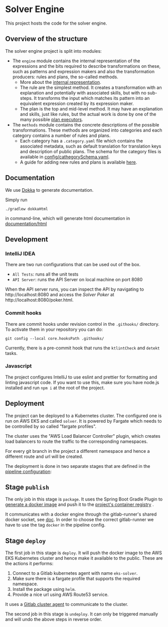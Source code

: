# Solver Engine

This project hosts the code for the solver engine.

## Overview of the structure

The solver engine project is split into modules:

- The `engine` module contains the internal representation of the
  expressions and the bits required to describe transformations on
  these, such as patterns and expression makers and also the
  transformation producers: rules and plans, the so-called methods.
    - More about the [internal representation](docs/representation.md).
    - The rule are the simplest method. It creates a transformation with
      an explanation and potentially with associated skills, but with no
      sub-steps. It transforms the input which matches its pattern into
      an equivalent expression created by its expression maker.
    - The plan is the top and mid-level method. It may have an explanation
      and skills, just like rules, but the actual work is done by one of
      the many possible [plan executors](docs/plan-executors.md).
- The `methods` module contains the concrete descriptions of the
  possible transformations. These methods are organized into categories
  and each category contains a number of rules and plans.
    - Each category has a `.category.yaml` file which contains the associated
      metadata, such as default translation for translation keys and
      description of public plans. The schema for the category files is
      available in [config/cathegorySchema.yaml](config/categorySchema.yaml).
    - A guide for adding new rules and plans is available [here](/docs/).

## Documentation

We use [Dokka](https://kotlinlang.org/docs/kotlin-doc.html) to generate documentation.

Simply run

```shell
./gradlew dokkaHtml
```

in command-line, which will generate html documentation in [documentation/html](documentation/html)

## Development

### IntelliJ IDEA

There are two run configurations that can be used out of the box.

- `All Tests`: runs all the unit tests
- `API Server`: runs the API Server on local machine on port 8080

When the API server runs, you can inspect the API by navigating to
http://localhost:8080 and access the _Solver Poker_ at
http://localhost:8080/poker.html.

### Commit hooks

There are commit hooks under revision control in the `.githooks/`
directory. To activate them in your repository you can do:

```shell
git config --local core.hooksPath .githooks/
```

Currently, there is a pre-commit hook that runs the `ktlintCheck`
and `detekt` tasks.

### Javascript

The project configures IntelliJ to use eslint and prettier for
formatting and linting javascript code. If you want to use this,
make sure you have node.js installed and run `npm i` at the root
of the project.

## Deployment

The project can be deployed to a Kubernetes cluster. The configured
one is run on AWS EKS and called `solver`. It is powered by Fargate
which needs to be controlled by so called "fargate profiles".

The cluster uses the "AWS Load Balancer Controller" plugin, which
creates load balancers to route the traffic to the corresponding
namespaces.

For every git branch in the project a different namespace and hence
a different route and url will be created.

The deployment is done in two separate stages that are defined in
the [pipeline configuration](.gitlab-ci.yml):

## Stage `publish`

The only job in this stage is `package`. It uses the Spring Boot
Gradle Plugin
to [generate a docker image](https://docs.spring.io/spring-boot/docs/current/gradle-plugin/reference/htmlsingle/#build-image)
and push it to the [project's container registry](https://git.geogebra.org/solver-team/solver-engine/container_registry)
.

It communicates with a docker engine through the gitlab-runner's
shared docker socket, see [doc](https://docs.gitlab.com/ee/ci/docker/using_docker_build.html#use-docker-socket-binding).
In order to choose the correct gitlab-runner we have to use the tag
`docker` in the pipeline config.

## Stage `deploy`

The first job in this stage is `deploy`. It will push the docker
image to the AWS EKS Kubernetes cluster and hence make it available
to the public. These are the actions it performs:

1. Connect to a Gitlab kubernetes agent with name `eks-solver`.
2. Make sure there is a fargate profile that supports the required
   namespace.
3. Install the package using `helm`.
4. Provide a nice url using AWS Route53 service.

It uses a [Gitlab cluster agent](https://docs.gitlab.com/ee/user/clusters/agent/install/)
to communicate to the cluster.

The second job in this stage is `undeploy`. It can only be triggered
manually and will undo the above steps in reverse order.
